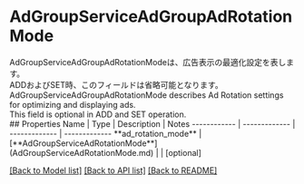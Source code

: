 # AdGroupServiceAdGroupAdRotationMode

<div lang=\"ja\">AdGroupServiceAdGroupAdRotationModeは、広告表示の最適化設定を表します。<br> ADDおよびSET時、このフィールドは省略可能となります。</div> <div lang=\"en\">AdGroupServiceAdGroupAdRotationMode describes Ad Rotation settings for optimizing and displaying ads.<br> This field is optional in ADD and SET operation.</div> 
## Properties
Name | Type | Description | Notes
------------ | ------------- | ------------- | -------------
**ad_rotation_mode** | [**AdGroupServiceAdRotationMode**](AdGroupServiceAdRotationMode.md) |  | [optional] 

[[Back to Model list]](../README.md#documentation-for-models) [[Back to API list]](../README.md#documentation-for-api-endpoints) [[Back to README]](../README.md)



